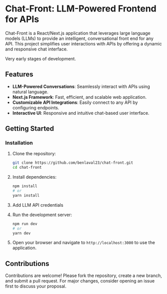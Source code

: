 # Chat-Front: LLM-Powered Frontend for APIs

Chat-Front is a React/Next.js application that leverages large language models (LLMs) to provide an intelligent, conversational front end for any API. This project simplifies user interactions with APIs by offering a dynamic and responsive chat interface.

Very early stages of development.

## Features
- **LLM-Powered Conversations**: Seamlessly interact with APIs using natural language.
- **Next.js Framework**: Fast, efficient, and scalable web application.
- **Customizable API Integrations**: Easily connect to any API by configuring endpoints.
- **Interactive UI**: Responsive and intuitive chat-based user interface.

## Getting Started

### Installation

1. Clone the repository:
   ```bash
   git clone https://github.com/benlaval23/chat-front.git
   cd chat-front
   ```

2. Install dependencies:
   ```bash
   npm install
   # or
   yarn install
   ```

3. Add LLM API credentials

4. Run the development server:
   ```bash
   npm run dev
   # or
   yarn dev
   ```

5. Open your browser and navigate to `http://localhost:3000` to use the application.

## Contributions
Contributions are welcome! Please fork the repository, create a new branch, and submit a pull request. For major changes, consider opening an issue first to discuss your proposal.
